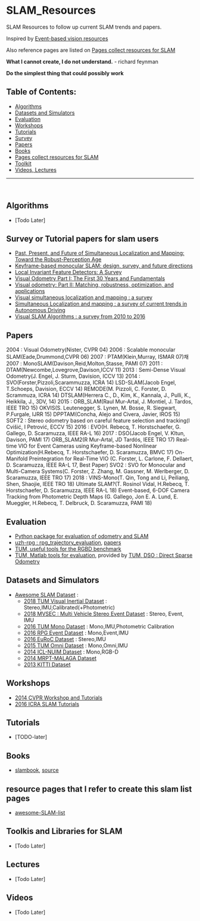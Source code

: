 # SLAM_Resources
SLAM Resources to follow up current SLAM trends and papers.

Inspired by [Event-based vision resources](https://github.com/uzh-rpg/event-based_vision_resources)

Also reference pages are listed on [Pages collect resources for SLAM](#slamlist)

**What I cannot create, I do not understand.** - richard feynman

**Do the simplest thing that could possibly work** 

## Table of Contents:
- [Algorithms](#algorithms)
- [Datasets and Simulators](#datasets)
- [Evaluation](#evaluation)
- [Workshops](#workshops)
- [Tutorials](#tutorials)
- [Survey](#survey)
- [Papers](#papers)
- [Books](#books)
- [Pages collect resources for SLAM](#slamlist)
- [Toolkit](#toolkit)
- [Videos, Lectures](#lecture)
___
<br>

<a name="algorithms"></a>
## Algorithms
- [Todo Later]

<a name="survey"></a>
## Survey or Tutorial papers for slam users
- [Past, Present, and Future of Simultaneous Localization and Mapping: Toward the Robust-Perception Age](https://arxiv.org/pdf/1606.05830.pdf)
- [Keyframe-based monocular SLAM: design, survey, and future directions](https://arxiv.org/pdf/1607.00470.pdf)
- [Local Invariant Feature Detectors: A Survey](http://homes.esat.kuleuven.be/~tuytelaa/FT_survey_interestpoints08.pdf)
- [Visual Odometry Part I: The First 30 Years and Fundamentals](https://www.ifi.uzh.ch/dam/jcr:5759a719-55db-4930-8051-4cc534f812b1/VO_Part_I_Scaramuzza.pdf)
- [Visual odometry: Part II: Matching, robustness, optimization, and applications](http://www.zora.uzh.ch/71030/1/Fraundorfer_Scaramuzza_Visual_odometry.pdf)
- [Visual simultaneous localization and mapping : a survey](https://www.researchgate.net/publication/234081012_Visual_Simultaneous_Localization_and_Mapping_A_Survey)
- [Simultaneous Localization and mapping : a survey of current trends in Autonomous Driving](https://hal.archives-ouvertes.fr/hal-01615897/file/2017-simultaneous_localization_and_mapping_a_survey_of_current_trends_in_autonomous_driving.pdf)
- [Visual SLAM Algorithms : a survey from 2010 to 2016](https://ipsjcva.springeropen.com/articles/10.1186/s41074-017-0027-2) 

<a name="papers"></a>
## Papers 
2004 : Visual Odometry(Nister, CVPR 04)
2006 : Scalable monocular SLAM(Eade,Drummond,CVPR 06)
2007 : PTAM(Klein,Murray, ISMAR 07)채
2007 : MonoSLAM(Davison,Reid,Molton,Stasse, PAMI 07)
2011 : DTAM(Newcombe,Lovegrove,Davison,ICCV 11)
2013 : Semi-Dense Visual Odometry(J. Engel, J. Sturm, Davision, ICCV 13)
2014 : SVO(Forster,Pizzoli,Scarammuzza, ICRA 14)
       LSD-SLAM(Jacob Engel, T.Schoeps, Davision, ECCV 14)
       REMODE(M. Pizzoli, C. Forster, D. Scrammuza, ICRA 14)
       DTSLAM(Herrera C., D., Kim, K., Kannala, J., Pulli, K., Heikkila, J., 3DV, 14)
2015 : ORB_SLAM(Raul Mur-Artal, J. Montiel, J. Tardos, IEEE TRO 15)
       OKVIS(S. Leutenegger, S. Lynen, M. Bosse, R. Siegwart, P.Furgale, IJRR 15)
       DPPTAM(Concha, Alejo and Civera, Javier, IROS 15)
       SOFT2 : Stereo odometry based on careful feature selection and tracking(I Cvišić, I Petrović, ECCV 15)
2016 : EVO(H. Rebecq, T. Horstschaefer, G. Gallego, D. Scaramuzza, IEEE RA-L 16)
2017 : DSO(Jacob Engel, V. Kltun, Davison, PAMI 17)
       ORB_SLAM2(R Mur-Artal, JD Tardós, IEEE TRO 17)
       Real-time VIO for Event Cameras using Keyframe-based Nonlinear Optimization(H.Rebecq, T. Horstschaefer, D. Scaramuzza, BMVC 17)
       On-Manifold Preintegration for Real-Time VIO (C. Forster, L. Carlone, F. Dellaert, D. Scaramuzza, IEEE RA-L 17, Best Paper)
       SVO2 : SVO for Monocular and Multi-Camera Systems(C. Forster, Z. Zhang, M. Gassner, M. Werlberger, D. Scaramuzza, IEEE TRO 17)
2018 : VINS-Mono(T. Qin, Tong and Li, Peiliang, Shen, Shaojie, IEEE TRO 18)
       Ultimate SLAM?(T. Rosinol Vidal, H.Rebecq, T. Horstschaefer, D. Scaramuzza, IEEE RA-L 18)
       Event-based, 6-DOF Camera Tracking from Photometric Depth Maps
       (G. Gallego, Jon E. A. Lund, E. Mueggler, H.Rebecq, T. Delbruck, D. Scaramuzza, PAMI 18)
    
<a name="evaluation"></a>
## Evaluation
- [Python package for evaluation of odometry and SLAM](https://github.com/MichaelGrupp/evo)
- [uzh-rpg : rpg_trajectory_evaluation](https://github.com/uzh-rpg/rpg_trajectory_evaluation), [papers](http://rpg.ifi.uzh.ch/docs/IROS18_Zhang.pdf)
- [TUM, useful tools for the RGBD benchmark](https://vision.in.tum.de/data/datasets/rgbd-dataset/tools) 
- [TUM, Matlab tools for evaluation](vision.in.tum.de/mono/evaluation_code_v2.zip), provided by [TUM, DSO : Direct Sparse Odometry](https://vision.in.tum.de/research/vslam/dso)

<a name="datasets"></a>
## Datasets and Simulators 
- [Awesome SLAM Dataset](https://sites.google.com/view/awesome-slam-datasets/) : 
    - [2018 TUM Visual Inertial Dataset](https://vision.in.tum.de/data/datasets/visual-inertial-dataset) : Stereo,IMU,Calibrated(+Photometric)
    - [2018 MVSEC : Multi Vehicle Stereo Event Dataset](https://daniilidis-group.github.io/mvsec/) : Stereo, Event, IMU
    - [2016 TUM Mono Dataset](https://vision.in.tum.de/data/datasets/mono-dataset) : Mono,IMU,Photometric Calibration
    - [2016 RPG Event Dataset](http://rpg.ifi.uzh.ch/davis_data.html) : Mono,Event,IMU
    - [2016 EuRoC Dataset](http://projects.asl.ethz.ch/datasets/doku.php?id=kmavvisualinertialdatasets) : Stereo,IMU
    - [2015 TUM Omni Dataset](https://vision.in.tum.de/data/datasets/omni-lsdslam) : Mono,Omni,IMU
    - [2014 ICL-NUIM Dataset](https://www.doc.ic.ac.uk/~ahanda/VaFRIC/iclnuim.html) : Mono,RGB-D
    - [2014 MRPT-MALAGA Dataset](https://www.mrpt.org/robotics_datasets) 
    - [2013 KITTI Dataset](http://www.cvlibs.net/datasets/kitti/index.php)
    
<a name="workshops"></a>
## Workshops 
- [2014 CVPR Workshop and Tutorials](http://frc.ri.cmu.edu/~kaess/vslam_cvpr14/)
- [2016 ICRA SLAM Tutorials](http://www.dis.uniroma1.it/~labrococo/tutorial_icra_2016/)

<a name="tutorials"></a>
## Tutorials
- [TODO-later]

<a name="books"></a>
## Books
- [slambook](), [source](https://github.com/gaoxiang12/slambook)

<a name="slamlist"></a>
## resource pages that I refer to create this slam list pages 
- [awesome-SLAM-list](https://github.com/OpenSLAM/awesome-SLAM-list)

<a name="toolkit"></a>
## Toolkis and Libraries for SLAM
- [Todo Later]

<a name="lecture"></a>
## Lectures
- [Todo Later]

## Videos 
- [Todo Later] 
